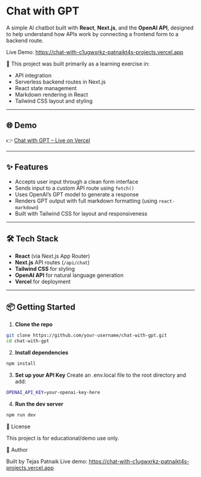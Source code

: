 # Chat with GPT

A simple AI chatbot built with **React**, **Next.js**, and the **OpenAI API**, designed to help understand how APIs work by connecting a frontend form to a backend route.

Live Demo: https://chat-with-c1ugwxrkz-patnaikt4s-projects.vercel.app

🎯 This project was built primarily as a learning exercise in:
- API integration
- Serverless backend routes in Next.js
- React state management
- Markdown rendering in React
- Tailwind CSS layout and styling

---

## 🌐 Demo

👉 [Chat with GPT – Live on Vercel](https://chat-with-c1ugwxrkz-patnaikt4s-projects.vercel.app/)

---

## ✨ Features

- Accepts user input through a clean form interface
- Sends input to a custom API route using `fetch()`
- Uses OpenAI’s GPT model to generate a response
- Renders GPT output with full markdown formatting (using `react-markdown`)
- Built with Tailwind CSS for layout and responsiveness

---

## 🛠️ Tech Stack

- **React** (via Next.js App Router)
- **Next.js** API routes (`/api/chat`)
- **Tailwind CSS** for styling
- **OpenAI API** for natural language generation
- **Vercel** for deployment

---

## 📦 Getting Started

1. **Clone the repo**
```bash
git clone https://github.com/your-username/chat-with-gpt.git
cd chat-with-gpt
```

2. **Install dependencies**
```bash
npm install
```

3. **Set up your API Key**
Create an .env.local file to the root directory and add:
```bash
OPENAI_API_KEY=your-openai-key-here
```

4. **Run the dev server**
```bash
npm run dev
```

📝 License

This project is for educational/demo use only.

👤 Author

Built by Tejas Patnaik
Live demo: https://chat-with-c1ugwxrkz-patnaikt4s-projects.vercel.app
